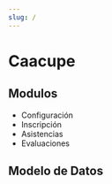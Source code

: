 ```yaml
---
slug: /
---
```


# Caacupe

## Modulos

- Configuración
- Inscripción
- Asistencias
- Evaluaciones

## Modelo de Datos
